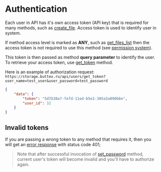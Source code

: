 # Authentication
Each user in API has it's own access token (API key) that is required 
for many methods, such as [create_file](../methods/storage/create_file.md).
Access token is used to identify user in system.

If method access level is marked as **ANY**, such as [get_files_list](../methods/storage/get_files_list.md) 
then the access token is not required to use this method (see [permission system](permission-system.md)).

This token is then passed as method **query parameter** to identify the user.
To retrieve your access token, use [get_token](../methods/users/get_token.md) method.

Here is an example of authorization request:
`https://storage.buttex.ru/api/users/get_token?user_name=test_user&user_password=test_password`
```json
{
	"data": {
		"token": "5d7b38a7-fefd-11ed-b5e1-305a3a090b6e",
		"user_id": 32
	}
}
```

## Invalid tokens
If you are passing a wrong token to any method that requires it, then you will get 
an [error response](../response-structure.md#error-response) with status code 401;

> Note that after successful invocation of [set_password](../methods/users/set_password.md) method,
> current user's token will become invalid and you'll have to authorize again.